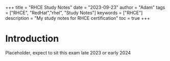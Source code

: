 +++
title = "RHCE Study Notes"
date = "2023-09-23"
author = "Adam"
tags = ["RHCE", "RedHat","rhel", "Study Notes"]
keywords = ["RHCE"]
description = "My study notes for RHCE certification"
toc = true
+++

# Introduction
Placeholder, expect to sit this exam late 2023 or early 2024